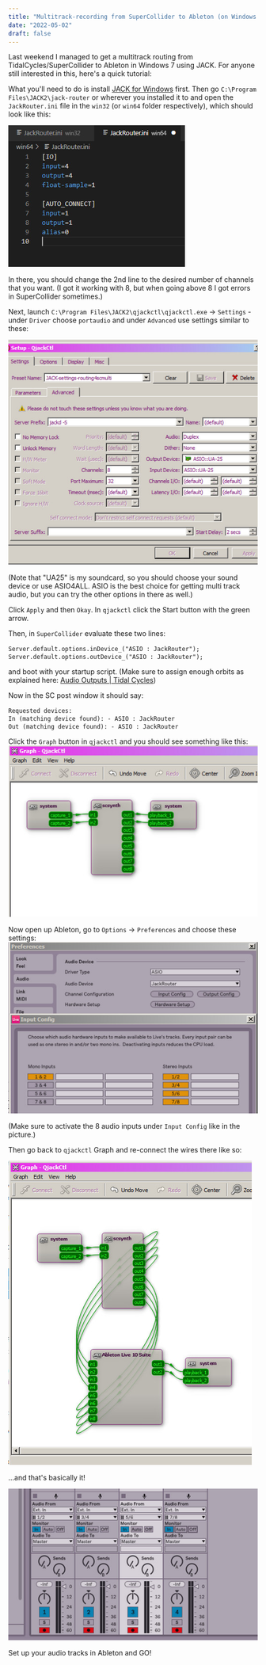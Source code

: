 ```yaml
---
title: "Multitrack-recording from SuperCollider to Ableton (on Windows 10)"
date: "2022-05-02"
draft: false
---
```


Last weekend I managed to get a multitrack routing from TidalCycles/SuperCollider to Ableton in Windows 7 using JACK. For anyone still interested in this, here's a quick tutorial:

What you'll need to do is install [JACK for Windows](https://jackaudio.org/downloads/) first.
Then go `C:\Program Files\JACK2\jack-router` or wherever you installed it to and open the `JackRouter.ini` file in the `win32` (or `win64` folder respectively), which should look like this:

![step 1](../static/MultitrackAudioToAbletonWin10/01.jpeg)

In there, you should change the 2nd line to the desired number of channels that you want. (I got it working with 8, but when going above 8 I got errors in SuperCollider sometimes.)

Next, launch `C:\Program Files\JACK2\qjackctl\qjackctl.exe` -> `Settings` - under `Driver` choose `portaudio` and under `Advanced` use settings similar to these:

![step 2](../static/MultitrackAudioToAbletonWin10/02.jpeg)

(Note that "UA25" is my soundcard, so you should choose your sound device or use ASIO4ALL. ASIO is the best choice for getting multi track audio, but you can try the other options in there as well.)

Click `Apply` and then `Okay`.
In `qjackctl` click the Start button with the green arrow.

Then, in `SuperCollider` evaluate these two lines:

```
Server.default.options.inDevice_("ASIO : JackRouter");
Server.default.options.outDevice_("ASIO : JackRouter");
```

and boot with your startup script. (Make sure to assign enough orbits as explained here: [Audio Outputs | Tidal Cycles](http://tidalcycles.org/docs/configuration/AudioConfig/audio_outputs/))

Now in the SC post window it should say:

```
Requested devices:
In (matching device found): - ASIO : JackRouter
Out (matching device found): - ASIO : JackRouter
```

Click the `Graph` button in `qjackctl` and you should see something like this:
![step 3](../static/MultitrackAudioToAbletonWin10/03.jpeg)

Now open up Ableton, go to `Options` -> `Preferences` and choose these settings:
![step 4](../static/MultitrackAudioToAbletonWin10/04.jpeg)

(Make sure to activate the 8 audio inputs under `Input Config` like in the picture.)

Then go back to `qjackctl` Graph and re-connect the wires there like so:

![step 5](../static/MultitrackAudioToAbletonWin10/05.jpeg)

...and that's basically it!

![step 6](../static/MultitrackAudioToAbletonWin10/06.jpeg)

Set up your audio tracks in Ableton and GO!
